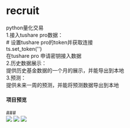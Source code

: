 # recruit</br>
python量化交易</br>
1.接入tushare pro数据：</br>
    # 设置tushare pro的token并获取连接</br>
    ts.set_token('')</br>
    在tushare pro 申请密钥接入数据</br>
2.历史数据展示：</br>
     提供历史基金数据的一个月的展示，并能导出到本地</br>
3.预测：</br>
    提供未来一周的预测，并能将预测数据导出到本地</br>
<h4>项目预览</h4>
###</br>
<img src="https://github.com/Frank-qlu/fund/blob/master/images/1.png" />
<img src="https://github.com/Frank-qlu/fund/blob/master/images/2.png" />
<img src="https://github.com/Frank-qlu/fund/blob/master/images/3.png" />
